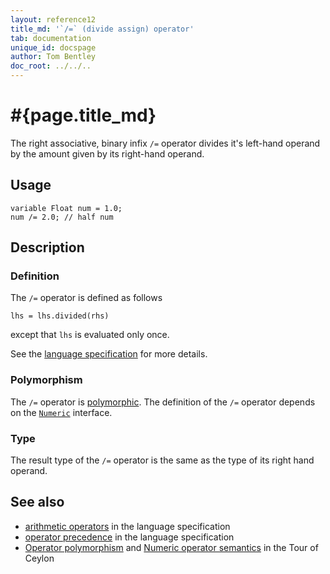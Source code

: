 ```yaml
---
layout: reference12
title_md: '`/=` (divide assign) operator'
tab: documentation
unique_id: docspage
author: Tom Bentley
doc_root: ../../..
---
```


# #{page.title_md}

The right associative, binary infix `/=` operator divides it's left-hand operand by 
the amount given by its right-hand operand. 

## Usage 

<!-- cat: void m() { -->
<!-- try: -->
    variable Float num = 1.0;
    num /= 2.0; // half num 
<!-- cat: } -->

## Description


### Definition

The `/=` operator is defined as follows

<!-- try: -->
    lhs = lhs.divided(rhs)

except that `lhs` is evaluated only once.

See the [language specification](#{site.urls.spec_current}#arithmetic) for more details.

### Polymorphism

The `/=` operator is [polymorphic](#{page.doc_root}/reference/operator/operator-polymorphism). 
The definition of the `/=` operator depends 
on the [`Numeric`](#{site.urls.apidoc_1_2}/Numeric.type.html) 
interface.

### Type

The result type of the `/=` operator is the same as the type of its right hand operand.

## See also

* [arithmetic operators](#{site.urls.spec_current}#arithmetic) in the 
  language specification
* [operator precedence](#{site.urls.spec_current}#operatorprecedence) in the 
  language specification
* [Operator polymorphism](#{page.doc_root}/tour/language-module/#operator_polymorphism) 
  and 
  [Numeric operator semantics](#{page.doc_root}/tour/language-module/#numeric_operator_semantics) 
  in the Tour of Ceylon
